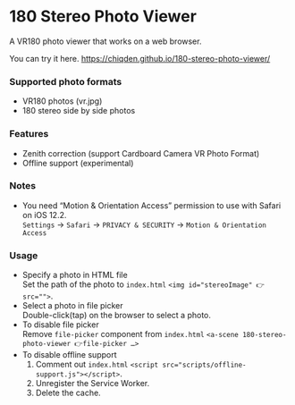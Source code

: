 # 180 Stereo Photo Viewer
A VR180 photo viewer that works on a web browser.

You can try it here. https://chiqden.github.io/180-stereo-photo-viewer/

### Supported photo formats
- VR180 photos (vr.jpg)
- 180 stereo side by side photos

### Features
- Zenith correction (support Cardboard Camera VR Photo Format)
- Offline support (experimental)

### Notes
- You need “Motion & Orientation Access” permission to use with Safari on iOS 12.2.  
  `Settings` -> `Safari` -> `PRIVACY & SECURITY` -> `Motion & Orientation Access`

### Usage
- Specify a photo in HTML file  
  Set the path of the photo to `index.html` `<img id="stereoImage" 👉src="">`.  
- Select a photo in file picker  
  Double-click(tap) on the browser to select a photo.
- To disable file picker  
  Remove `file-picker` component from `index.html` `<a-scene 180-stereo-photo-viewer 👉file-picker …>`
- To disable offline support  
  1. Comment out `index.html` `<script src="scripts/offline-support.js"></script>`.
  2. Unregister the Service Worker.
  3. Delete the cache.
